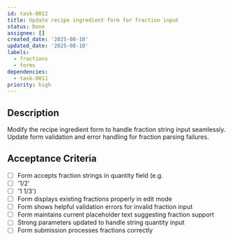 ```yaml
---
id: task-0012
title: Update recipe ingredient form for fraction input
status: Done
assignee: []
created_date: '2025-08-10'
updated_date: '2025-08-10'
labels:
  - fractions
  - forms
dependencies:
  - task-0011
priority: high
---
```


## Description

Modify the recipe ingredient form to handle fraction string input seamlessly. Update form validation and error handling for fraction parsing failures.

## Acceptance Criteria

- [ ] Form accepts fraction strings in quantity field (e.g.
- [ ] '1/2'
- [ ] '1 1/3')
- [ ] Form displays existing fractions properly in edit mode
- [ ] Form shows helpful validation errors for invalid fraction input
- [ ] Form maintains current placeholder text suggesting fraction support
- [ ] Strong parameters updated to handle string quantity input
- [ ] Form submission processes fractions correctly
